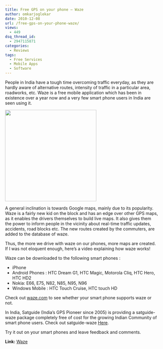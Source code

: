 ```yaml
---
title: Free GPS on your phone – Waze
author: omkarjoglekar
date: 2010-12-08
url: /free-gps-on-your-phone-waze/
views:
  - 449
dsq_thread_id:
  - 2947115871
categories:
  - Reviews
tags:
  - Free Services
  - Mobile Apps
  - Software
---
```

People in India have a tough time overcoming traffic everyday, as they are hardly aware of alternative routes, intensity of traffic in a particular area, roadworks, etc. Waze is a free mobile application which has been in existence over a year now and a very few smart phone users in India are seen using it.

<a rel="attachment wp-att-34282" href="http://devilsworkshop.org/free-gps-on-your-phone-waze/waze-logo_bnspb-2/"><img class="alignnone size-full wp-image-34282" title="waze-logo_BnSPB" src="http://cdn.devilsworkshop.org/files/2010/12/waze-logo_BnSPB1.jpg" alt="" width="300" height="300" /></a>

A general inclination is towards Google maps, mainly due to its popularity. Waze is a fairly new kid on the block and has an edge over other GPS maps, as it enables the drivers themselves to build live maps. It also gives them the power to inform people in the vicinity about real-time traffic updates, accidents, road blocks etc. The new routes created by the commuters, are added to the database of waze.

Thus, the more we drive with waze on our phones, more maps are created. If I was not eloquent enough, here&#8217;s a video explaining how waze works!



Waze can be downloaded to the following smart phones :

  * iPhone
  * Android Phones : HTC Dream G1, HTC Magic, Motorola Cliq, HTC Hero, HTC HD2
  * Nokia: E66, E75, N82, N85, N95, N96
  * Windows Mobile : HTC Touch Cruise, HTC touch HD

Check out <a href="http://waze.com" onclick="_gaq.push(['_trackEvent', 'outbound-article', 'http://waze.com', 'waze.com']);" target="_blank">waze.com</a> to see whether your smart phone supports waze or not.

In India, Satguide (India’s GPS Pioneer since 2005) is providing a satguide-waze package completely free of cost for the growing Indian Community of smart phone users. Check out satguide-waze <a href="http://www.satguide.in/waze/" onclick="_gaq.push(['_trackEvent', 'outbound-article', 'http://www.satguide.in/waze/', 'Here']);" target="_blank">Here</a>.

Try it out on your smart phones and leave feedback and comments.

**Link:** <a href="http://waze.com" onclick="_gaq.push(['_trackEvent', 'outbound-article', 'http://waze.com', 'Waze']);" >Waze</a>
